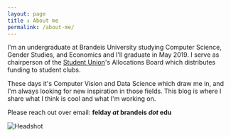 ```yaml
---
layout: page
title : About me
permalink: /about-me/
---
```



I'm an undergraduate at Brandeis University studying Computer Science, Gender Studies, and Economics and I'll graduate in May 2019. I serve as chairperson of the [Student Union](http://union.brandeis.edu/)'s Allocations Board which distributes funding to student clubs.

These days it's Computer Vision and Data Science which draw me in, and I'm always looking for new inspiration in those fields. This blog is where I share what I think is cool and what I'm working on.

Please reach out over email: **felday *at* brandeis *dot* edu**

![Headshot](http://i.imgur.com/ZYxldU4.jpg)
